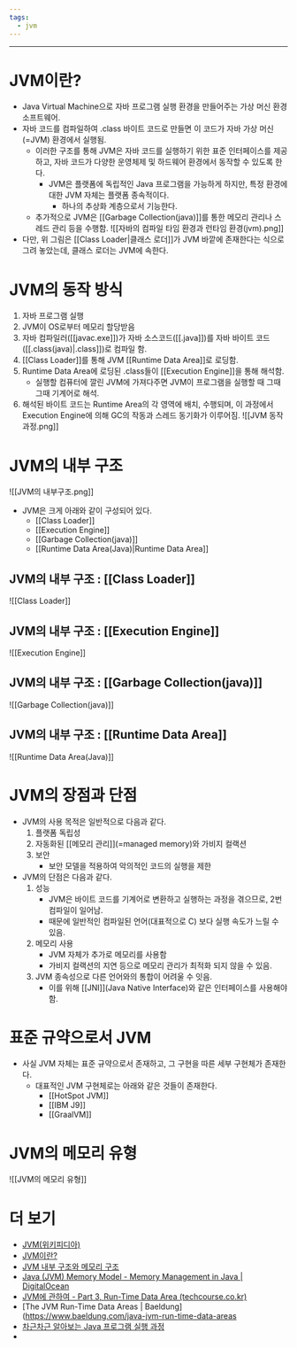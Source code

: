```yaml
---
tags:
  - jvm
---
```

---
# JVM이란?
- Java Virtual Machine으로 자바 프로그램 실행 환경을 만들어주는 가상 머신 환경 소프트웨어.
- 자바 코드를 컴파일하여 .class 바이트 코드로 만들면 이 코드가 자바 가상 머신(=JVM) 환경에서 실행됨.
	- 이러한 구조를 통해 JVM은 자바 코드를 실행하기 위한 표준 인터페이스를 제공하고, 자바 코드가 다양한 운영체제 및 하드웨어 환경에서 동작할 수 있도록 한다.
		- JVM은 플랫폼에 독립적인 Java 프로그램을 가능하게 하지만, 특정 환경에 대한 JVM 자체는 플랫폼 종속적이다.
			- 하나의 추상화 계층으로서 기능한다.
	- 추가적으로 JVM은 [[Garbage Collection(java)]]를 통한 메모리 관리나 스레드 관리 등을 수행함.
![[자바의 컴파일 타임 환경과 런타임 환경(jvm).png]]
- 다만, 위 그림은 [[Class Loader|클래스 로더]]가 JVM 바깥에 존재한다는 식으로 그려 놓았는데, 클래스 로더는 JVM에 속한다.
# JVM의 동작 방식
1. 자바 프로그램 실행
2. JVM이 OS로부터 메모리 할당받음
3. 자바 컴파일러([[javac.exe]])가 자바 소스코드([[.java]])를 자바 바이트 코드([[.class(java)|.class]])로 컴파일 함.
4. [[Class Loader]]를 통해 JVM [[Runtime Data Area]]로 로딩함.
5. Runtime Data Area에 로딩된 .class들이 [[Execution Engine]]을 통해 해석함.
	- 실행할 컴퓨터에 깔린 JVM에 가져다주면 JVM이 프로그램을 실행할 때 그때그때 기계어로 해석.
6. 해석된 바이트 코드는 Runtime Area의 각 영역에 배치, 수행되며, 이 과정에서 Execution Engine에 의해 GC의 작동과 스레드 동기화가 이루어짐.
![[JVM 동작 과정.png]]
# JVM의 내부 구조
![[JVM의 내부구조.png]]
- JVM은 크게 아래와 같이 구성되어 있다.
	- [[Class Loader]]
	- [[Execution Engine]]
	- [[Garbage Collection(java)]]
	- [[Runtime Data Area(Java)|Runtime Data Area]]

## JVM의 내부 구조 : [[Class Loader]]
![[Class Loader]]

## JVM의 내부 구조 : [[Execution Engine]]
![[Execution Engine]]

## JVM의 내부 구조 : [[Garbage Collection(java)]]
![[Garbage Collection(java)]]


## JVM의 내부 구조 : [[Runtime Data Area]]
![[Runtime Data Area(Java)]]



# JVM의 장점과 단점
- JVM의 사용 목적은 일반적으로 다음과 같다.
	1. 플랫폼 독립성
	2. 자동화된 [[메모리 관리]](=managed memory)와 가비지 컬랙션
	3. 보안
		- 보안 모델을 적용하여 악의적인 코드의 실행을 제한
- JVM의 단점은 다음과 같다.
	1. 성능
		- JVM은 바이트 코드를 기계어로 변환하고 실행하는 과정을 겪으므로, 2번 컴파일이 일어남.
		- 때문에 일반적인 컴파일된 언어(대표적으로 C) 보다 실행 속도가 느릴 수 있음.
	2. 메모리 사용
		- JVM 자체가 추가로 메모리를 사용함
		- 가비지 컬랙션의 지연 등으로 메모리 관리가 최적화 되지 않을 수 있음.
	3. JVM 종속성으로 다른 언어와의 통합이 어려울 수 잇음.
		- 이를 위해 [[JNI]](Java Native Interface)와 같은 인터페이스를 사용해야 함.

# 표준 규약으로서 JVM
- 사실 JVM 자체는 표준 규약으로서 존재하고, 그 구현을 따른 세부 구현체가 존재한다.
	- 대표적인 JVM 구현체로는 아래와 같은 것들이 존재한다.
		- [[HotSpot JVM]]
		- [[IBM J9]]
		- [[GraalVM]]

# JVM의 메모리 유형
![[JVM의 메모리 유형]]
# 더 보기
- [JVM(위키피디아)](https://ko.wikipedia.org/wiki/%EC%9E%90%EB%B0%94_%EA%B0%80%EC%83%81_%EB%A8%B8%EC%8B%A0)
- [JVM이란?](https://coding-factory.tistory.com/827)
- [JVM 내부 구조와 메모리 구조](https://coding-factory.tistory.com/828)
- [Java (JVM) Memory Model - Memory Management in Java | DigitalOcean](https://www.digitalocean.com/community/tutorials/java-jvm-memory-model-memory-management-in-java)
- [JVM에 관하여 - Part 3, Run-Time Data Area (techcourse.co.kr)](https://tecoble.techcourse.co.kr/post/2021-08-09-jvm-memory/)
- [The JVM Run-Time Data Areas | Baeldung](https://www.baeldung.com/java-jvm-run-time-data-areas
- [차근차근 알아보는 Java 프로그램 실행 과정](https://velog.io/@ariul-dev/%EC%B0%A8%EA%B7%BC%EC%B0%A8%EA%B7%BC-%EC%95%8C%EC%95%84%EB%B3%B4%EB%8A%94-Java-%ED%94%84%EB%A1%9C%EA%B7%B8%EB%9E%A8-%EC%8B%A4%ED%96%89-%EA%B3%BC%EC%A0%95)
- 